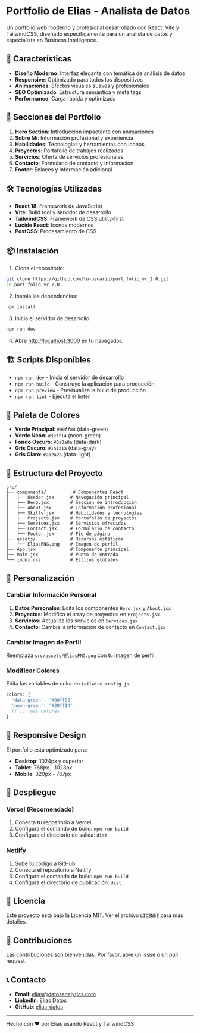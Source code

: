 # Portfolio de Elias - Analista de Datos

Un portfolio web moderno y profesional desarrollado con React, Vite y TailwindCSS, diseñado específicamente para un analista de datos y especialista en Business Intelligence.

## 🚀 Características

- **Diseño Moderno**: Interfaz elegante con temática de análisis de datos
- **Responsive**: Optimizado para todos los dispositivos
- **Animaciones**: Efectos visuales suaves y profesionales
- **SEO Optimizado**: Estructura semántica y meta tags
- **Performance**: Carga rápida y optimizada

## 🎨 Secciones del Portfolio

1. **Hero Section**: Introducción impactante con animaciones
2. **Sobre Mí**: Información profesional y experiencia
3. **Habilidades**: Tecnologías y herramientas con iconos
4. **Proyectos**: Portafolio de trabajos realizados
5. **Servicios**: Oferta de servicios profesionales
6. **Contacto**: Formulario de contacto y información
7. **Footer**: Enlaces y información adicional

## 🛠️ Tecnologías Utilizadas

- **React 18**: Framework de JavaScript
- **Vite**: Build tool y servidor de desarrollo
- **TailwindCSS**: Framework de CSS utility-first
- **Lucide React**: Iconos modernos
- **PostCSS**: Procesamiento de CSS

## 📦 Instalación

1. Clona el repositorio:
```bash
git clone https://github.com/tu-usuario/port_folio_vr_2.0.git
cd port_folio_vr_2.0
```

2. Instala las dependencias:
```bash
npm install
```

3. Inicia el servidor de desarrollo:
```bash
npm run dev
```

4. Abre [http://localhost:3000](http://localhost:3000) en tu navegador.

## 🏗️ Scripts Disponibles

- `npm run dev` - Inicia el servidor de desarrollo
- `npm run build` - Construye la aplicación para producción
- `npm run preview` - Previsualiza la build de producción
- `npm run lint` - Ejecuta el linter

## 🎨 Paleta de Colores

- **Verde Principal**: `#00ff88` (data-green)
- **Verde Neón**: `#39ff14` (neon-green)
- **Fondo Oscuro**: `#0a0a0a` (data-dark)
- **Gris Oscuro**: `#1a1a1a` (data-gray)
- **Gris Claro**: `#2a2a2a` (data-light)

## 📁 Estructura del Proyecto

```
src/
├── components/          # Componentes React
│   ├── Header.jsx      # Navegación principal
│   ├── Hero.jsx        # Sección de introducción
│   ├── About.jsx       # Información profesional
│   ├── Skills.jsx      # Habilidades y tecnologías
│   ├── Projects.jsx    # Portafolio de proyectos
│   ├── Services.jsx    # Servicios ofrecidos
│   ├── Contact.jsx     # Formulario de contacto
│   └── Footer.jsx      # Pie de página
├── assets/             # Recursos estáticos
│   └── EliasPNG.png    # Imagen de perfil
├── App.jsx             # Componente principal
├── main.jsx            # Punto de entrada
└── index.css           # Estilos globales
```

## 🔧 Personalización

### Cambiar Información Personal

1. **Datos Personales**: Edita los componentes `Hero.jsx` y `About.jsx`
2. **Proyectos**: Modifica el array de proyectos en `Projects.jsx`
3. **Servicios**: Actualiza los servicios en `Services.jsx`
4. **Contacto**: Cambia la información de contacto en `Contact.jsx`

### Cambiar Imagen de Perfil

Reemplaza `src/assets/EliasPNG.png` con tu imagen de perfil.

### Modificar Colores

Edita las variables de color en `tailwind.config.js`:

```javascript
colors: {
  'data-green': '#00ff88',
  'neon-green': '#39ff14',
  // ... más colores
}
```

## 📱 Responsive Design

El portfolio está optimizado para:
- **Desktop**: 1024px y superior
- **Tablet**: 768px - 1023px
- **Mobile**: 320px - 767px

## 🚀 Despliegue

### Vercel (Recomendado)

1. Conecta tu repositorio a Vercel
2. Configura el comando de build: `npm run build`
3. Configura el directorio de salida: `dist`

### Netlify

1. Sube tu código a GitHub
2. Conecta el repositorio a Netlify
3. Configura el comando de build: `npm run build`
4. Configura el directorio de publicación: `dist`

## 📄 Licencia

Este proyecto está bajo la Licencia MIT. Ver el archivo `LICENSE` para más detalles.

## 🤝 Contribuciones

Las contribuciones son bienvenidas. Por favor, abre un issue o un pull request.

## 📞 Contacto

- **Email**: elias@datosanalytics.com
- **LinkedIn**: [Elias Datos](https://linkedin.com/in/elias-datos)
- **GitHub**: [elias-datos](https://github.com/elias-datos)

---

Hecho con ❤️ por Elias usando React y TailwindCSS 